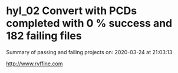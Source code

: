 # hyl_02 Convert with PCDs completed with 0 % success and 182 failing files

Summary of passing and failing projects on: 2020-03-24 at 21:03:13

http://www.ryffine.com
